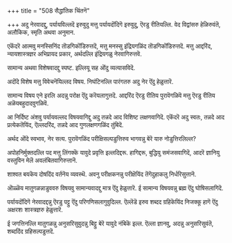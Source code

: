 +++
title = "508 सैद्धांतिक चिंतनॆ"

+++
अदु नेरवादद्दु, पर्यायविल्लदॆ इरुवुदु मत्तु पर्यायदॊंदिगॆ इरुवुदु, ऎरडु रीतियल्लि. वेद विद्वांसरु हेळिरुवंतॆ, अलौकिक, स्मृति अथवा अनुमान.

एकॆंदरॆ आत्मवु मनस्सिनिंद तॊडगिकॊंडिरुत्तदॆ, मत्तु मनस्सु इंद्रियगळिंद तॊडगिकॊंडिरुत्तदॆ. मत्तु आद्दरिंद, न्यायशास्त्रज्ञर अभिप्रायद प्रकार, अर्थदल्लि इंद्रियगळु नेरवागिरुत्तवॆ.

सामान्य अथवा विशेषवादद्दु स्पष्ट. इल्लियू सह ऒंदु व्यत्यासविदॆ.

अदॊंदे विशेष मत्तु विवेचनॆयिल्लद विषय. निघंटिनल्लि पारंगतरु अदु नेर ऎंदु हेळुत्तारॆ.

सामान्य विषय एने इरलि अदन्नु परोक्ष ऎंदु करॆयलागुत्तदॆ. आद्दरिंद ऎरडु रीतिय पुरावॆगळिवॆ मत्तु ऎरडु रीतिय अळॆयबहुदादवुगळिवॆ.

आ निर्दिष्ट अंशवु पर्यायवल्लद विषयवागिद्दु अदु तन्नदे आद विशिष्ट लक्षणवागिदॆ. एकॆंदरॆ अदु स्वतः, तन्नदे आद प्रत्येकतॆयिंद, ऎल्लदरिंद, तन्नदे आद गुणलक्षणगळिंद तुंबिदॆ.

अर्थद ऒंदे स्वभाव, नेर सत्य. पुरावॆगळिंद परीक्षिसल्पडुत्तिरुव भागवन्नु बेरॆ यारु नोडुत्तिरलिल्ल?

अपोहनिर्मुक्तदल्लि पद मत्तु लिंगक्कॆ यावुदे प्रवृत्ति इल्लदिद्दरू. हागिद्दरू, बुद्धियु समंजसवागिदॆ, आदरॆ ज्ञानियु वस्तुविन मेलॆ अवलंबितवागिरुत्तानॆ.

शाश्वत बयकॆय दोषदिंद वर्तनॆय व्यवस्थॆ. अवनु परीक्षकनन्नु परीक्षॆयिंद तॆगॆदुहाकलु निर्धरिसुत्तानॆ.

ऒळ्ळॆय मातुगळन्नाडुववरु विषयवु सामान्यवादद्दु मात्र ऎंदु हेळुत्तारॆ. ई सामान्य विषयवन्नु ब्रह्म ऎंदु घोषिसलागिदॆ.

पर्यायदॊंदिगॆ नेरवादद्दन्नु ऎरडु पट्टु ऎंदु परिगणिसलागुवुदिल्ल. ऎल्लॆडॆ इरुव शब्दद ग्रहिकॆयिंद निजक्कू हागॆ ऎंदु अक्षरशः शास्त्रज्ञरु हेळुत्तारॆ.

ई जगत्तिनल्लि मातुगळन्नु अनुसरिसुवुदन्नु बिट्टु बेरॆ यावुदे नंबिकॆ इल्ल. ऎल्ला ज्ञानवु, अदन्नु अनुसरिसुवंतॆ, शब्ददिंद ग्रहिसल्पडुत्तदॆ.

